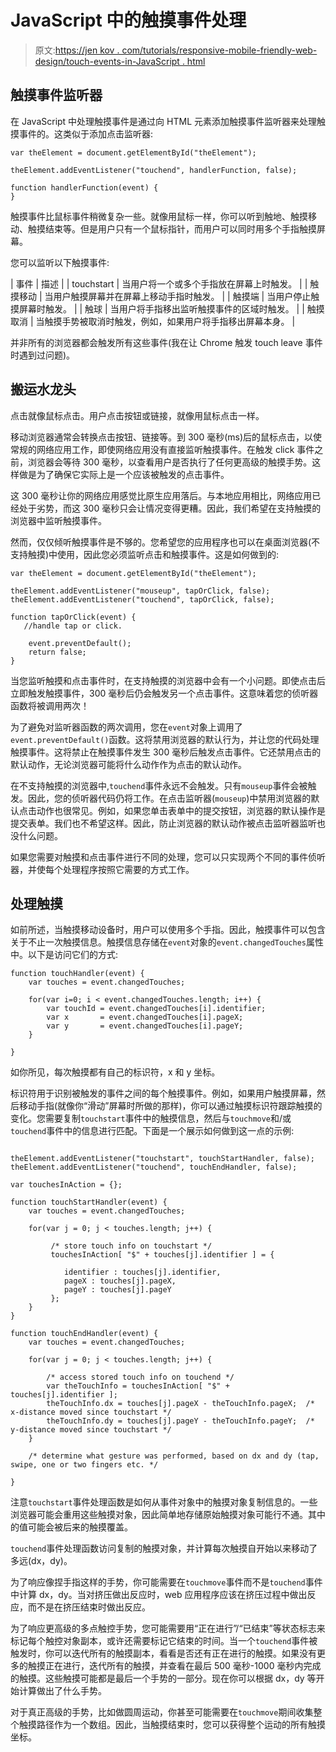 # JavaScript 中的触摸事件处理

> 原文:[https://jen kov . com/tutorials/responsive-mobile-friendly-web-design/touch-events-in-JavaScript . html](https://jenkov.com/tutorials/responsive-mobile-friendly-web-design/touch-events-in-javascript.html)

## 触摸事件监听器

在 JavaScript 中处理触摸事件是通过向 HTML 元素添加触摸事件监听器来处理触摸事件的。这类似于添加点击监听器:

```
var theElement = document.getElementById("theElement");

theElement.addEventListener("touchend", handlerFunction, false);

function handlerFunction(event) {
}

```

触摸事件比鼠标事件稍微复杂一些。就像用鼠标一样，你可以听到触地、触摸移动、触摸结束等。但是用户只有一个鼠标指针，而用户可以同时用多个手指触摸屏幕。

您可以监听以下触摸事件:

| 事件 | 描述 |
| touchstart | 当用户将一个或多个手指放在屏幕上时触发。 |
| 触摸移动 | 当用户触摸屏幕并在屏幕上移动手指时触发。 |
| 触摸端 | 当用户停止触摸屏幕时触发。 |
| 触球 | 当用户将手指移出监听触摸事件的区域时触发。 |
| 触摸取消 | 当触摸手势被取消时触发，例如，如果用户将手指移出屏幕本身。 |

并非所有的浏览器都会触发所有这些事件(我在让 Chrome 触发 touch leave 事件时遇到过问题)。

## 搬运水龙头

点击就像鼠标点击。用户点击按钮或链接，就像用鼠标点击一样。

移动浏览器通常会转换点击按钮、链接等。到 300 毫秒(ms)后的鼠标点击，以使常规的网络应用工作，即使网络应用没有直接监听触摸事件。在触发 click 事件之前，浏览器会等待 300 毫秒，以查看用户是否执行了任何更高级的触摸手势。这样做是为了确保它实际上是一个应该被触发的点击事件。

这 300 毫秒让你的网络应用感觉比原生应用落后。与本地应用相比，网络应用已经处于劣势，而这 300 毫秒只会让情况变得更糟。因此，我们希望在支持触摸的浏览器中监听触摸事件。

然而，仅仅倾听触摸事件是不够的。您希望您的应用程序也可以在桌面浏览器(不支持触摸)中使用，因此您必须监听点击和触摸事件。这是如何做到的:

```
var theElement = document.getElementById("theElement");

theElement.addEventListener("mouseup", tapOrClick, false);
theElement.addEventListener("touchend", tapOrClick, false);

function tapOrClick(event) {
   //handle tap or click.

    event.preventDefault();
    return false;
}

```

当您监听触摸和点击事件时，在支持触摸的浏览器中会有一个小问题。即使点击后立即触发触摸事件，300 毫秒后仍会触发另一个点击事件。这意味着您的侦听器函数将被调用两次！

为了避免对监听器函数的两次调用，您在`event`对象上调用了`event.preventDefault()`函数。这将禁用浏览器的默认行为，并让您的代码处理触摸事件。这将禁止在触摸事件发生 300 毫秒后触发点击事件。它还禁用点击的默认动作，无论浏览器可能将什么动作作为点击的默认动作。

在不支持触摸的浏览器中,`touchend`事件永远不会触发。只有`mouseup`事件会被触发。因此，您的侦听器代码仍将工作。在点击监听器(`mouseup`)中禁用浏览器的默认点击动作也很常见。例如，如果您单击表单中的提交按钮，浏览器的默认操作是提交表单。我们也不希望这样。因此，防止浏览器的默认动作被点击监听器监听也没什么问题。

如果您需要对触摸和点击事件进行不同的处理，您可以只实现两个不同的事件侦听器，并使每个处理程序按照它需要的方式工作。

## 处理触摸

如前所述，当触摸移动设备时，用户可以使用多个手指。因此，触摸事件可以包含关于不止一次触摸信息。触摸信息存储在`event`对象的`event.changedTouches`属性中。以下是访问它们的方式:

```
function touchHandler(event) {
    var touches = event.changedTouches;

    for(var i=0; i < event.changedTouches.length; i++) {
        var touchId = event.changedTouches[i].identifier;
        var x       = event.changedTouches[i].pageX;
        var y       = event.changedTouches[i].pageY;
    }

}

```

如你所见，每次触摸都有自己的标识符，x 和 y 坐标。

标识符用于识别被触发的事件之间的每个触摸事件。例如，如果用户触摸屏幕，然后移动手指(就像你“滑动”屏幕时所做的那样)，你可以通过触摸标识符跟踪触摸的变化。您需要复制`touchstart`事件中的触摸信息，然后与`touchmove`和/或`touchend`事件中的信息进行匹配。下面是一个展示如何做到这一点的示例:

```

theElement.addEventListener("touchstart", touchStartHandler, false);
theElement.addEventListener("touchend", touchEndHandler, false);

var touchesInAction = {};

function touchStartHandler(event) {
    var touches = event.changedTouches;

    for(var j = 0; j < touches.length; j++) {

         /* store touch info on touchstart */
         touchesInAction[ "$" + touches[j].identifier ] = {

            identifier : touches[j].identifier,
            pageX : touches[j].pageX,
            pageY : touches[j].pageY
         };
    }
}

function touchEndHandler(event) {
    var touches = event.changedTouches;

    for(var j = 0; j < touches.length; j++) {

        /* access stored touch info on touchend */
        var theTouchInfo = touchesInAction[ "$" + touches[j].identifier ];
        theTouchInfo.dx = touches[j].pageX - theTouchInfo.pageX;  /* x-distance moved since touchstart */
        theTouchInfo.dy = touches[j].pageY - theTouchInfo.pageY;  /* y-distance moved since touchstart */
    }

    /* determine what gesture was performed, based on dx and dy (tap, swipe, one or two fingers etc. */

}

```

注意`touchstart`事件处理函数是如何从事件对象中的触摸对象复制信息的。一些浏览器可能会重用这些触摸对象，因此简单地存储原始触摸对象可能行不通。其中的值可能会被后来的触摸覆盖。

`touchend`事件处理函数访问复制的触摸对象，并计算每次触摸自开始以来移动了多远(dx，dy)。

为了响应像捏手指这样的手势，你可能需要在`touchmove`事件而不是`touchend`事件中计算 dx，dy。当对挤压做出反应时，web 应用程序应该在挤压过程中做出反应，而不是在挤压结束时做出反应。

为了响应更高级的多点触控手势，您可能需要用“正在进行”/“已结束”等状态标志来标记每个触控对象副本，或许还需要标记它结束的时间。当一个`touchend`事件被触发时，你可以迭代所有的触摸副本，看看是否还有正在进行的触摸。如果没有更多的触摸正在进行，迭代所有的触摸，并查看在最后 500 毫秒-1000 毫秒内完成的触摸。这些触摸可能都是最后一个手势的一部分。现在你可以根据 dx，dy 等开始计算做出了什么手势。

对于真正高级的手势，比如做圆周运动，你甚至可能需要在`touchmove`期间收集整个触摸路径作为一个数组。因此，当触摸结束时，您可以获得整个运动的所有触摸坐标。